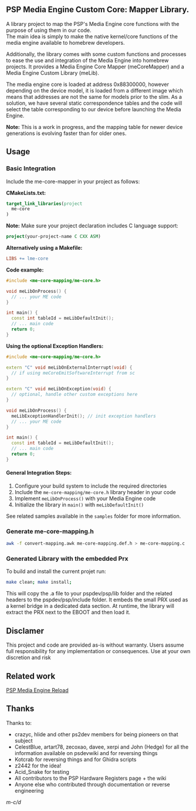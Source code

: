 ## PSP Media Engine Custom Core: Mapper Library.
A library project to map the PSP's Media Engine core functions with the purpose of using them in our code.  
The main idea is simply to make the native kernel/core functions of the media engine available to homebrew developers.  

Additionally, the library comes with some custom functions and processes to ease the use and integration of the Media Engine into homebrew projects.
It provides a Media Engine Core Mapper (meCoreMapper) and a Media Engine Custom Library (meLib).

The media engine core is loaded at address 0x88300000, however depending on the device model, it is loaded from a different image which means that addresses are not the same for models prior to the slim.
As a solution, we have several static correspondence tables and the code will select the table corresponding to our device before launching the Media Engine.

**Note:** This is a work in progress, and the mapping table for newer device generations is evolving faster than for older ones.

## Usage

### Basic Integration

Include the me-core-mapper in your project as follows:

**CMakeLists.txt:**
```cmake
target_link_libraries(project
  me-core
)
```

**Note:** Make sure your project declaration includes C language support:
```cmake
project(your-project-name C CXX ASM)
```

**Alternatively using a Makefile:**
```makefile
LIBS += lme-core
```

**Code example:**
```cpp
#include <me-core-mapping/me-core.h>

void meLibOnProcess() {
  // ... your ME code
}

int main() {
  const int tableId = meLibDefaultInit();
  // ... main code
  return 0;
}
```

**Using the optional Exception Handlers:**
```cpp
#include <me-core-mapping/me-core.h>

extern "C" void meLibOnExternalInterrupt(void) {
  // if using meCoreEmitSoftwareInterrupt from sc
}

extern "C" void meLibOnException(void) {
  // optional, handle other custom exceptions here
}

void meLibOnProcess() {
  meLibExceptionHandlerInit(); // init exception handlers
  // ... your ME code
}

int main() {
  const int tableId = meLibDefaultInit();
  // ... main code
  return 0;
}
```

#### General Integration Steps:
1. Configure your build system to include the required directories
2. Include the `me-core-mapping/me-core.h` library header in your code
3. Implement `meLibOnProcess()` with your Media Engine code
4. Initialize the library in `main()` with `meLibDefaultInit()`

See related samples available in the `samples` folder for more information.

### Generate me-core-mapping.h

```bash
awk -f convert-mapping.awk me-core-mapping.def.h > me-core-mapping.c
```

### Generated Library with the embedded Prx
To build and install the current projet run:
```bash
make clean; make install;
```

This will copy the .a file to your pspdev/psp/lib folder and the related headers to the pspdev/psp/include folder. It embeds the small PRX used as a kernel bridge in a dedicated data section. At runtime, the library will extract the PRX next to the EBOOT and then load it.

## Disclamer
This project and code are provided as-is without warranty. Users assume full responsibility for any implementation or consequences. Use at your own discretion and risk

## Related work
[PSP Media Engine Reload](https://github.com/mcidclan/psp-media-engine-reload)

## Thanks
Thanks to:
- crazyc, hlide and other ps2dev members for being pioneers on that subject
- CelestBlue, artart78, zecoxao, davee, xerpi and John (Hedge) for all the information available on psdevwiki and for reversing things
- Kotcrab for reversing things and for Ghidra scripts
- z2442 for the idea!
- Acid_Snake for testing
- All contributors to the PSP Hardware Registers page + the wiki
- Anyone else who contributed through documentation or reverse engineering

*m-c/d*
